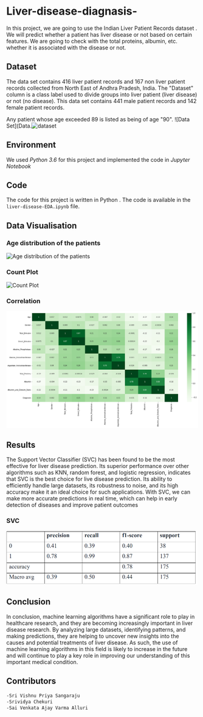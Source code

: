 # Liver-disease-diagnasis-

In this project, we are going to use the Indian Liver Patient Records dataset . We will predict whether a patient has liver disease or not based on certain features. We are going to check with the total proteins, albumin, etc. whether it is associated with the disease or not.

## Dataset
The data set contains 416 liver patient records and 167 non liver patient records collected from North East of Andhra Pradesh, India. The "Dataset" column is a class label used to divide groups into liver patient (liver disease) or not (no disease). This data set contains 441 male patient records and 142 female patient records.

Any patient whose age exceeded 89 is listed as being of age "90".
![Data Set](Data.![dataset](https://user-images.githubusercontent.com/115123767/236369336-cdc514ac-f5cf-474c-ba30-babd819b1713.png)



## Environment
We used *Python 3.6* for this project and implemented the code in *Jupyter Notebook*

## Code

The code for this project is written in Python . The code is available in the `liver-disease-EDA.ipynb` file. 

## Data Visualisation
### Age distribution of the patients
![Age distribution of the patients](https://user-images.githubusercontent.com/115123767/236368862-e6358cdd-d969-4352-a22d-d65eefda8390.png)

### Count Plot
![Count Plot](https://user-images.githubusercontent.com/115123767/236368873-6a094e40-61b5-4e7b-972d-eec4237a477c.png)

### Correlation
![Correlation](Correlation.png)

## Results
The Support Vector Classifier (SVC) has been found to be the most effective for liver disease prediction. Its superior performance over other algorithms such as KNN, random forest, and logistic regression, indicates that SVC is the best choice for live disease prediction. Its ability to efficiently handle large datasets, its robustness to noise, and its high accuracy make it an ideal choice for such applications. With SVC, we can make more accurate predictions in real time, which can help in early detection of diseases and improve patient outcomes

### SVC
![SVC](svc.png)


## Conclusion
In conclusion, machine learning algorithms have a significant role to play in healthcare research, and they are becoming increasingly important in liver disease research. By analyzing large datasets, identifying patterns, and making predictions, they are helping to uncover new insights into the causes and potential treatments of liver disease. As such, the use of machine learning algorithms in this field is likely to increase in the future and will continue to play a key role in improving our understanding of this important medical condition.

## Contributors

	-Sri Vishnu Priya Sangaraju
	-Srividya Chekuri
	-Sai Venkata Ajay Varma Alluri

